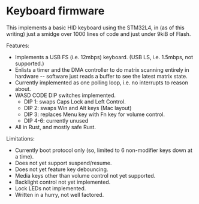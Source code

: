 # Keyboard firmware

This implements a basic HID keyboard using the STM32L4, in (as of this writing)
just a smidge over 1000 lines of code and just under 9kiB of Flash.

Features:

- Implements a USB FS (i.e. 12mbps) keyboard. (USB LS, i.e. 1.5mbps, not
  supported.)
- Enlists a timer and the DMA controller to do matrix scanning entirely in
  hardware -- software just reads a buffer to see the latest matrix state.
- Currently implemented as one polling loop, i.e. no interrupts to reason about.
- WASD CODE DIP switches implemented.
  - DIP 1: swaps Caps Lock and Left Control.
  - DIP 2: swaps Win and Alt keys (Mac layout)
  - DIP 3: replaces Menu key with Fn key for volume control.
  - DIP 4-6: currently unused
- All in Rust, and mostly safe Rust.

Limitations:

- Currently boot protocol only (so, limited to 6 non-modifier keys down at a
  time).
- Does not yet support suspend/resume.
- Does not yet feature key debouncing.
- Media keys other than volume control not yet supported.
- Backlight control not yet implemented.
- Lock LEDs not implemented.
- Written in a hurry, not well factored.
